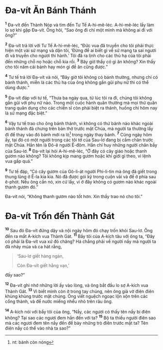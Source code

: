 # Ða-vít Ăn Bánh Thánh
<sup><b>1</b></sup> Ða-vít đến Thành Nóp và tìm đến Tư Tế A-hi-mê-léc. A-hi-mê-léc lấy làm lo sợ khi gặp Ða-vít. Ông hỏi, “Sao ông đi chỉ một mình mà không ai đi với ông?”

<sup><b>2</b></sup> Ða-vít trả lời với Tư Tế A-hi-mê-léc, “Ðức vua đã truyền cho tôi phải thực hiện một vài sứ mạng và dặn tôi, ‘Ðừng để ai biết gì về sứ mạng ta sai ngươi đi và truyền cho ngươi thi hành.’ Tôi đã ra lịnh cho các thủ hạ của tôi phải đến những chỗ nọ hoặc chỗ kia rồi. <sup><b>3</b></sup> Bây giờ thầy có gì ăn không? Xin thầy cho tôi năm cái bánh hay món gì để ăn cũng được.”

<sup><b>4</b></sup> Tư tế trả lời Ða-vít và nói, “Bây giờ tôi không có bánh thường, nhưng chỉ có bánh thánh, miễn là các thủ hạ của ông không gần gũi phụ nữ thì có thể dùng được.”

<sup><b>5</b></sup> Ða-vít đáp với tư tế, “Thưa ba ngày qua, từ lúc tôi ra đi, chúng tôi không gần gũi với phụ nữ nào. Trong một cuộc hành quân thường mà mọi thứ quân trang quân dụng cho các chiến sĩ còn phải biệt ra thánh, huống chi hôm nay là sứ mạng đặc biệt.”

<sup><b>6</b></sup> Vậy tư tế trao cho ông bánh thánh, vì không có thứ bánh nào khác ngoài bánh thánh đã chưng trên bàn thờ trước mặt Chúa, mà người ta thường lấy đi để thay vào đó bánh mới ra lò[^1] trong ngày thay bánh. <sup><b>7</b></sup> Cũng ngày hôm ấy, tại đó có một người trong các tôi tớ của Sau-lơ đang bị cầm chân trước mặt Chúa. Hắn tên là Ðô-ê người Ê-đôm. Hắn chỉ huy những người chăn bầy của Sau-lơ. <sup><b>8</b></sup> Ða-vít lại hỏi A-hi-mê-léc, “Ở đây có cây giáo hoặc thanh gươm nào không? Tôi không kịp mang gươm hoặc khí giới gì theo, vì lệnh vua gấp quá.”

<sup><b>9</b></sup> Tư tế đáp, “Có cây gươm của Gô-li-át người Phi-li-tin mà ông đã giết trong thung lũng ở Ê-la kia kìa. Nó đã được gói kỹ trong cuộn vải và để ở phía sau ê-phót. Nếu ông cần nó, xin cứ lấy, vì ở đây không có gươm nào khác ngoài thanh gươm đó.”

Ða-vít nói, “Không thanh gươm nào tốt hơn. Xin thầy trao nó cho tôi.”


# Ða-vít Trốn đến Thành Gát
<sup><b>10</b></sup> Sau đó Ða-vít đứng dậy và nội ngày hôm đó chạy trốn khỏi Sau-lơ. Ông đến ra mắt A-kích vua Thành Gát. <sup><b>11</b></sup> Bầy tôi của A-kích tâu với ông ta, “Ðây có phải là Ða-vít vua xứ đó chăng? Há chẳng phải về người nầy mà người ta đã nhảy múa và ca hát rằng,


> ‘Sau-lơ giết hàng ngàn,
> 
> Còn Ða-vít giết hằng vạn,’
>

đấy sao?”

<sup><b>12</b></sup> Ða-vít ghi nhớ những lời ấy vào lòng, và ông bắt đầu lo sợ A-kích vua Thành Gát. <sup><b>13</b></sup> Vì biết mình còn ở trong tay chúng, nên ông giả vờ điên điên khùng khùng trước mặt chúng. Ông viết nguệch ngoạc lộn xộn trên các cổng thành, và để nước miếng nhểu nhỏ trên râu ông.

<sup><b>14</b></sup> A-kích nói với bầy tôi của ông, “Nầy, các ngươi có thấy tên nầy bị điên không? Tại sao các ngươi đem hắn đến với ta? <sup><b>15</b></sup> Bộ ta thiếu người điên sao mà các ngươi đem tên nầy đến để bày những trò điên trước mặt ta? Tên điên nầy có thể vào nhà ta sao?”

[^1]: nt: bánh còn nóng